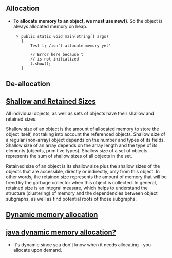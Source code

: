 ## Allocation
- **To allocate memory to an object, we must use new()**. So the object is always allocated memory on heap.
  - ```
    public static void main(String[] args)
    {
        Test t; /isn't allocate memory yet'
         
        // Error here because t
        // is not initialized
        t.show();
    }
    ```
    
## De-allocation



## [Shallow and Retained Sizes](https://www.quora.com/How-does-JVM-allocate-memory-during-the-execution-of-the-Java-program)
All individual objects, as well as sets of objects have their shallow and retained sizes.

Shallow size of an object is the amount of allocated memory to store the object itself, not taking into account the referenced objects. Shallow size of a regular (non-array) object depends on the number and types of its fields. Shallow size of an array depends on the array length and the type of its elements (objects, primitive types). Shallow size of a set of objects represents the sum of shallow sizes of all objects in the set.

Retained size of an object is its shallow size plus the shallow sizes of the objects that are accessible, directly or indirectly, only from this object. In other words, the retained size represents the amount of memory that will be freed by the garbage collector when this object is collected. In general, retained size is an integral measure, which helps to understand the structure (clustering) of memory and the dependencies between object subgraphs, as well as find potential roots of those subgraphs.

## [Dynamic memory allocation](https://www.geeksforgeeks.org/what-is-dynamic-memory-allocation/)

## [java dynamic memory allocation?](https://stackoverflow.com/questions/2532767/java-dynamic-memory-allocation)
- It's dynamic since you don't know when it needs allocating - you allocate upon demand.

